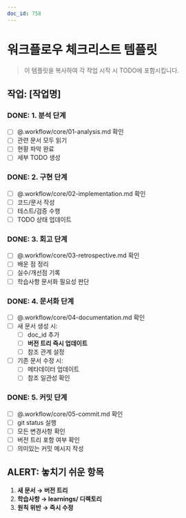 ```yaml
---
doc_id: 758
---
```


# 워크플로우 체크리스트 템플릿

> 이 템플릿을 복사하여 각 작업 시작 시 TODO에 포함시킵니다.

## 작업: [작업명]

### DONE: 1. 분석 단계
- [ ] @.workflow/core/01-analysis.md 확인
- [ ] 관련 문서 모두 읽기
- [ ] 현황 파악 완료
- [ ] 세부 TODO 생성

### DONE: 2. 구현 단계  
- [ ] @.workflow/core/02-implementation.md 확인
- [ ] 코드/문서 작성
- [ ] 테스트/검증 수행
- [ ] TODO 상태 업데이트

### DONE: 3. 회고 단계
- [ ] @.workflow/core/03-retrospective.md 확인
- [ ] 배운 점 정리
- [ ] 실수/개선점 기록
- [ ] 학습사항 문서화 필요성 판단

### DONE: 4. 문서화 단계
- [ ] @.workflow/core/04-documentation.md 확인
- [ ] 새 문서 생성 시:
  - [ ] doc_id 추가
  - [ ] **버전 트리 즉시 업데이트**
  - [ ] 참조 관계 설정
- [ ] 기존 문서 수정 시:
  - [ ] 메타데이터 업데이트
  - [ ] 참조 일관성 확인

### DONE: 5. 커밋 단계
- [ ] @.workflow/core/05-commit.md 확인
- [ ] git status 실행
- [ ] 모든 변경사항 확인
- [ ] 버전 트리 포함 여부 확인
- [ ] 의미있는 커밋 메시지 작성

## ALERT: 놓치기 쉬운 항목
1. **새 문서 → 버전 트리**
2. **학습사항 → learnings/ 디렉토리**
3. **원칙 위반 → 즉시 수정**